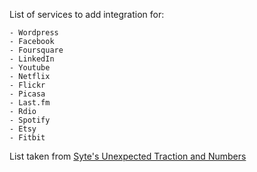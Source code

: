 List of services to add integration for:

    - Wordpress
    - Facebook
    - Foursquare
    - LinkedIn
    - Youtube
    - Netflix
    - Flickr
    - Picasa
    - Last.fm
    - Rdio
    - Spotify
    - Etsy
    - Fitbit

List taken from [Syte's Unexpected Traction and Numbers](http://rigoneri.com/post/25804668500)
